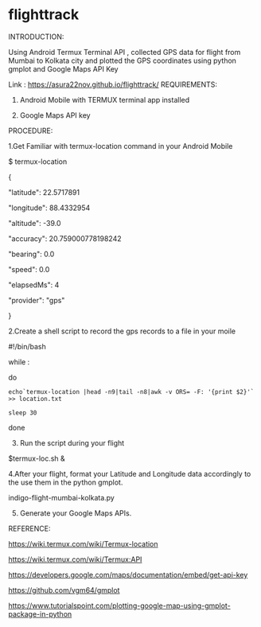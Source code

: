 # flighttrack
INTRODUCTION:

Using Android Termux Terminal API , collected GPS data for flight from Mumbai to Kolkata city and plotted the GPS coordinates using python gmplot and Google Maps API Key

Link : https://asura22nov.github.io/flighttrack/
REQUIREMENTS:

1. Android Mobile with TERMUX terminal app installed

2. Google Maps API key

PROCEDURE:

1.Get Familiar with termux-location command in your Android Mobile

$ termux-location

{

  "latitude": 22.5717891
  
  "longitude": 88.4332954
  
  "altitude": -39.0
  
  "accuracy": 20.759000778198242
  
  "bearing": 0.0
  
  "speed": 0.0
  
  "elapsedMs": 4
  
  "provider": "gps"
    
}

2.Create a shell script to record the gps records to a file in your moile

#!/bin/bash

while :

do

	echo`termux-location |head -n9|tail -n8|awk -v ORS= -F: '{print $2}'` >> location.txt
	
	sleep 30
	
done


3. Run the script during your flight 

$termux-loc.sh &

4.After your flight, format your Latitude and Longitude data accordingly to the use them in the python gmplot.

indigo-flight-mumbai-kolkata.py

5. Generate your Google Maps APIs.


REFERENCE:

https://wiki.termux.com/wiki/Termux-location

https://wiki.termux.com/wiki/Termux:API

https://developers.google.com/maps/documentation/embed/get-api-key

https://github.com/vgm64/gmplot

https://www.tutorialspoint.com/plotting-google-map-using-gmplot-package-in-python


